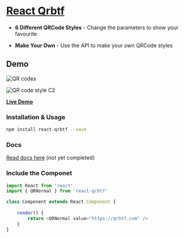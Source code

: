 # [React Qrbtf](https://github.com/CPunisher/react-qrbtf)

- **6 Different QRCode Styles** - Change the parameters to show your favourite 

- **Make Your Own** - Use the API to make your own QRCode styles

## Demo

![QR codes](https://blog.ciaochaos.com/projects/qrcode/qrs2.jpg)

![QR code style C2](https://blog.ciaochaos.com/projects/qrcode/qrc2.jpg)

[**Live Demo**](https://qrbtf.com)

### Installation & Usage

```sh
npm install react-qrbtf --save
```

### Docs

[Read docs here]() (not yet completed)

### Include the Componet

```js
import React from 'react'
import { QRNormal } from 'react-qrbtf'

class Component extends React.Component {
    
    render() {
        return <QRNormal value="https://qrbtf.com" />
    }
}
```
